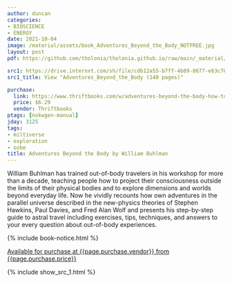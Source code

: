 ```yaml
---
author: duncan
categories:
- BIOSCIENCE
- ENERGY
date: 2021-10-04
image: /material/assets/book_Adventures_Beyond_the_Body_NOTFREE.jpg
layout: post
pdf: https://github.com/tholonia/tholonia.github.io/raw/main/_material/assets/book_Adventures_Beyond_the_Body_NOTFREE.zip

src1: https://drive.internxt.com/sh/file/cdb12a55-b7ff-4b89-8677-e63c7076e520/5ebd6b406531a6bc2c6e97111c2948d0e846522bfed946e9d9b5a9b8c4e0263d
src1_title: View "Adventures_Beyond_the_Body (140 pages)"

purchase:
  link: https://www.thriftbooks.com/w/adventures-beyond-the-body-how-to-experience-out-of-body-travel_william-buhlman/254475/?resultid=50d765e5-718c-4b78-8026-6b1c2837c8c8#edition=2338672&idiq=6123214
  price: $6.29
  vendor: Thriftbooks
ptags: [nokwgen-manual]
jday: 3125
tags:
- miltiverse
- exploration
- oobe
title: Adventures Beyond the Body by William Buhlman
---
```


William Buhlman has trained out-of-body travelers in his workshop for more than a decade, teaching people how to project their consciousness outside the limits of their physical bodies and to explore dimensions and worlds beyond everyday life. Now he vividly recounts how own adventures in the parallel universe described in the new-physics theories of Stephen Hawkins, Paul Davies, and Fred Alan Wolf and presents his step-by-step guide to astral travel including exercises, tips, techniques, and answers to your every question about out-of-body experiences.

<!--more-->

 {% include book-notice.html %}

<a href="{{page.purchase.link}}">Available for purchase at {{page.purchase.vendor}} from {{page.purchase.price}}</a> 

 {% include show_src_1.html %}